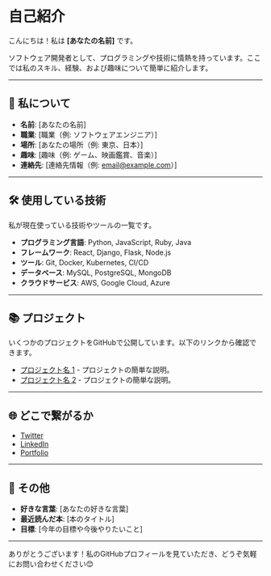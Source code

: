 # 自己紹介

こんにちは！私は **[あなたの名前]** です。

ソフトウェア開発者として、プログラミングや技術に情熱を持っています。ここでは私のスキル、経験、および趣味について簡単に紹介します。

---

## 🚀 私について

- **名前**: [あなたの名前]
- **職業**: [職業（例: ソフトウェアエンジニア）]
- **場所**: [あなたの場所（例: 東京、日本）]
- **趣味**: [趣味（例: ゲーム、映画鑑賞、音楽）]
- **連絡先**: [連絡先情報（例: email@example.com）]

---

## 🛠️ 使用している技術

私が現在使っている技術やツールの一覧です。

- **プログラミング言語**: Python, JavaScript, Ruby, Java
- **フレームワーク**: React, Django, Flask, Node.js
- **ツール**: Git, Docker, Kubernetes, CI/CD
- **データベース**: MySQL, PostgreSQL, MongoDB
- **クラウドサービス**: AWS, Google Cloud, Azure

---

## 📚 プロジェクト

いくつかのプロジェクトをGitHubで公開しています。以下のリンクから確認できます。

- [プロジェクト名 1](https://github.com/username/repository1) - プロジェクトの簡単な説明。
- [プロジェクト名 2](https://github.com/username/repository2) - プロジェクトの簡単な説明。

---

## 🌐 どこで繋がるか

- [Twitter](https://twitter.com/あなたのユーザー名)
- [LinkedIn](https://www.linkedin.com/in/あなたの名前)
- [Portfolio](https://www.あなたのポートフォリオURL)

---

## 💬 その他

- **好きな言葉**: [あなたの好きな言葉]
- **最近読んだ本**: [本のタイトル]
- **目標**: [今年の目標や今後やりたいこと]

---

ありがとうございます！私のGitHubプロフィールを見ていただき、どうぞ気軽にお問い合わせください😊
